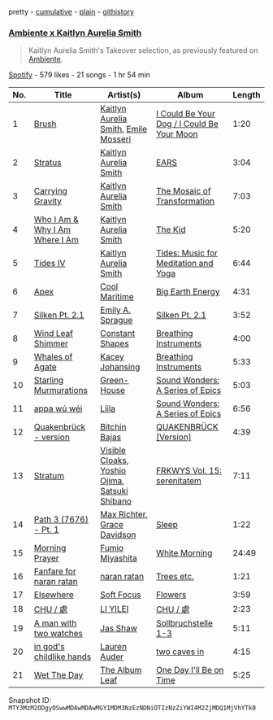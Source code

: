 pretty - [cumulative](/playlists/cumulative/37i9dQZF1DX6BZXL2Ayjmp.md) - [plain](/playlists/plain/37i9dQZF1DX6BZXL2Ayjmp) - [githistory](https://github.githistory.xyz/mackorone/spotify-playlist-archive/blob/main/playlists/plain/37i9dQZF1DX6BZXL2Ayjmp)

### [Ambiente x Kaitlyn Aurelia Smith](https://open.spotify.com/playlist/37i9dQZF1DX6BZXL2Ayjmp)

> Kaitlyn Aurelia Smith's Takeover selection, as previously featured on <a href="spotify:user:spotify:playlist:37i9dQZF1DX9c7yCloFHHL">Ambiente</a>.

[Spotify](https://open.spotify.com/user/spotify) - 579 likes - 21 songs - 1 hr 54 min

| No. | Title | Artist(s) | Album | Length |
|---|---|---|---|---|
| 1 | [Brush](https://open.spotify.com/track/5HRpMnbWQ1xwQ6kOJseu59) | [Kaitlyn Aurelia Smith](https://open.spotify.com/artist/6P86FLVAK4sxu8OhyQJBvH), [Emile Mosseri](https://open.spotify.com/artist/0BNz24TKUn8Ov1ApFkLzA1) | [I Could Be Your Dog / I Could Be Your Moon](https://open.spotify.com/album/0Mh4KBhAf7Rvq2kHCu61YK) | 1:20 |
| 2 | [Stratus](https://open.spotify.com/track/0DuKfzPUyHNS92DuruNqpK) | [Kaitlyn Aurelia Smith](https://open.spotify.com/artist/6P86FLVAK4sxu8OhyQJBvH) | [EARS](https://open.spotify.com/album/4TRKhrBtgzRO8XcoKbj4DZ) | 3:04 |
| 3 | [Carrying Gravity](https://open.spotify.com/track/4fnYutJ7rUa1OOqrLSuK2Q) | [Kaitlyn Aurelia Smith](https://open.spotify.com/artist/6P86FLVAK4sxu8OhyQJBvH) | [The Mosaic of Transformation](https://open.spotify.com/album/2uacatJeUrWB2Fj3epyMgA) | 7:03 |
| 4 | [Who I Am & Why I Am Where I Am](https://open.spotify.com/track/2kLbho3UR6oQOsdUBnaBxP) | [Kaitlyn Aurelia Smith](https://open.spotify.com/artist/6P86FLVAK4sxu8OhyQJBvH) | [The Kid](https://open.spotify.com/album/0SuhqqsHYeXuAQyA6Jcruy) | 5:20 |
| 5 | [Tides IV](https://open.spotify.com/track/3Ff6tP4vDy74gMO89AZklt) | [Kaitlyn Aurelia Smith](https://open.spotify.com/artist/6P86FLVAK4sxu8OhyQJBvH) | [Tides: Music for Meditation and Yoga](https://open.spotify.com/album/2UrefkDolomiYGbbueGZOW) | 6:44 |
| 6 | [Apex](https://open.spotify.com/track/31LiF0lnvPa8De6aQyfaIu) | [Cool Maritime](https://open.spotify.com/artist/1B5MGDIt38Z6cUdghq8SaV) | [Big Earth Energy](https://open.spotify.com/album/2gP3nXTrmHvQV6jNmsnURy) | 4:31 |
| 7 | [Silken Pt\. 2.1](https://open.spotify.com/track/72xpnBpM8UEJtCAiURvM3R) | [Emily A\. Sprague](https://open.spotify.com/artist/3GeWutjuNRg9uRqiIejRT9) | [Silken Pt\. 2.1](https://open.spotify.com/album/2M4guG3tSS7txcqjx8oiHT) | 3:52 |
| 8 | [Wind Leaf Shimmer](https://open.spotify.com/track/2arRVRDJDdOG8hqDxTOpRj) | [Constant Shapes](https://open.spotify.com/artist/4O81OJGfgxw7hD2lXowBNy) | [Breathing Instruments](https://open.spotify.com/album/6eLJW3hB8GMFBmGGw3dvBe) | 4:00 |
| 9 | [Whales of Agate](https://open.spotify.com/track/2DrWhbfrj0HLpvWDwaM9Ax) | [Kacey Johansing](https://open.spotify.com/artist/5V1yrA8FrMhKkl4rCu6flc) | [Breathing Instruments](https://open.spotify.com/album/6eLJW3hB8GMFBmGGw3dvBe) | 5:33 |
| 10 | [Starling Murmurations](https://open.spotify.com/track/547TdUdLCa38jVYvdbyeQ9) | [Green\-House](https://open.spotify.com/artist/0M6QGBKWICr8dxhh3UJW45) | [Sound Wonders: A Series of Epics](https://open.spotify.com/album/48HS17T60jMIBsS1CuFmO5) | 5:03 |
| 11 | [appa wú wéi](https://open.spotify.com/track/5LBMIJujCC9L9LVjFWfXvk) | [Liila](https://open.spotify.com/artist/1ON7c4Ak8zPGZ1Zf3oG1f0) | [Sound Wonders: A Series of Epics](https://open.spotify.com/album/48HS17T60jMIBsS1CuFmO5) | 6:56 |
| 12 | [Quakenbrück \- version](https://open.spotify.com/track/19NImMMxeU46iLoMSC1Bmu) | [Bitchin Bajas](https://open.spotify.com/artist/57ZB0kMmW6JLQAIaCzMG7I) | [QUAKENBRÜCK \[Version\]](https://open.spotify.com/album/6LkHBWg8yy3FUH0cA88Tn7) | 4:39 |
| 13 | [Stratum](https://open.spotify.com/track/6yXUaEbzWHCrYYUrw2KTpV) | [Visible Cloaks](https://open.spotify.com/artist/2gqmFO0Wo92qaqwwgL6fZG), [Yoshio Ojima](https://open.spotify.com/artist/311stj8V2orjkfjvLrLvfa), [Satsuki Shibano](https://open.spotify.com/artist/41uROYFIU6V6D0dHUdpS6c) | [FRKWYS Vol\. 15: serenitatem](https://open.spotify.com/album/3c8oJantTYVugv4AyIRhiP) | 7:11 |
| 14 | [Path 3 \(7676\) \- Pt\. 1](https://open.spotify.com/track/16BSYdWcO54eHEgIHsFGrR) | [Max Richter](https://open.spotify.com/artist/2VZNmg4vCnew4Pavo8zDdW), [Grace Davidson](https://open.spotify.com/artist/1J87mxfzE58rZLrRIOx5I5) | [Sleep](https://open.spotify.com/album/0JLN7JryQ2T7lBEYIrSQF1) | 1:22 |
| 15 | [Morning Prayer](https://open.spotify.com/track/4Tn6EyMItnoFQiBJgQbTnf) | [Fumio Miyashita](https://open.spotify.com/artist/1x5s5AcJ440n1gmUU0Tvgr) | [White Morning](https://open.spotify.com/album/6iharVUME5RJn4wkC9sPmH) | 24:49 |
| 16 | [Fanfare for naran ratan](https://open.spotify.com/track/7shulGeXPuc6oWZeYjKMA7) | [naran ratan](https://open.spotify.com/artist/2keywPnpoD1RhMrs2Qrrsj) | [Trees etc.](https://open.spotify.com/album/0Hi7a09Vn6FuPZSsADVfsI) | 1:21 |
| 17 | [Elsewhere](https://open.spotify.com/track/6DBVVirWdJMhSGxeAkhj5m) | [Soft Focus](https://open.spotify.com/artist/3Hu8TNrSPH6erkjf0hd76b) | [Flowers](https://open.spotify.com/album/5fU3uxs6SUKJI1IiToF0um) | 3:59 |
| 18 | [CHU / 處](https://open.spotify.com/track/5D4LseymlE9t3nEZCMtEYN) | [LI YILEI](https://open.spotify.com/artist/791gUmsH46HMASQZvPwXsp) | [CHU / 處](https://open.spotify.com/album/1yhSwBtIuk49GmK6pBydQC) | 2:23 |
| 19 | [A man with two watches](https://open.spotify.com/track/4nYjHsCzPjRd3TWBEOABRu) | [Jas Shaw](https://open.spotify.com/artist/1iYfEUKXzyy3bE2elxuipV) | [Sollbruchstelle 1\-3](https://open.spotify.com/album/2Y0rzl9PGZQ8JYPDCkBFmo) | 5:11 |
| 20 | [in god's childlike hands](https://open.spotify.com/track/02X3SQ6Qkf7SZDBsxmV006) | [Lauren Auder](https://open.spotify.com/artist/5rxf4rjZ5lyhKt7DWM5dLL) | [two caves in](https://open.spotify.com/album/4bNmdNdFf2ee9W8ZHfr5jA) | 4:15 |
| 21 | [Wet The Day](https://open.spotify.com/track/1QYp72zf8szkIynwO7LfZR) | [The Album Leaf](https://open.spotify.com/artist/02uPe16VFxPaiueQsPEDkE) | [One Day I'll Be on Time](https://open.spotify.com/album/14bmNzbjfysfg0SErQA4Pj) | 5:25 |

Snapshot ID: `MTY3MzM2ODgyOSwwMDAwMDAwMGY1MDM3NzEzNDNiOTIzNzZiYWI4M2ZjMDQ1MjVhYTk0`
